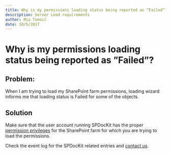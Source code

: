 ```yaml
---
title: Why is my permissions loading status being reported as ”Failed”?
description: Server Load requirements
author: Mia Tomaić
date: 18/5/2017
---
```


# Why is my permissions loading status being reported as ”Failed”?

## Problem:
When I am trying to load my SharePoint farm permissions, loading wizard informs me that loading status is Failed for some of the objects.

## Solution
Make sure that the user account running SPDocKit has the proper [permission privileges](#internal/requirements/user-permissions-requirements) for the SharePoint farm for which you are trying to load the permissions.

Check the event log for the SPDocKit related entries and [contact us](https://www.spdockit.com/support/contact-us/).
